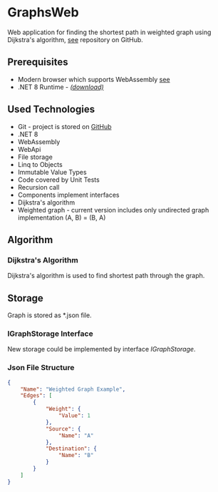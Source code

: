 # GraphsWeb

Web application for finding the shortest path in weighted graph using Dijkstra's algorithm, [see](https://github.com/JiriHotovec/GraphsWeb) repository on GitHub.

## Prerequisites

* Modern browser which supports WebAssembly [see](https://developer.mozilla.org/en-US/docs/WebAssembly#browser_compatibility)
* .NET 8 Runtime - [*(download)*](https://dotnet.microsoft.com/en-us/download/dotnet/thank-you/runtime-aspnetcore-8.0.0-windows-hosting-bundle-installer)

## Used Technologies

* Git - project is stored on [GitHub](https://github.com/JiriHotovec/GraphsWeb)
* .NET 8
* WebAssembly
* WebApi
* File storage
* Linq to Objects
* Immutable Value Types
* Code covered by Unit Tests
* Recursion call
* Components implement interfaces
* Dijkstra's algorithm
* Weighted graph - current version includes only undirected graph implementation (A, B) = (B, A)

## Algorithm

### Dijkstra's Algorithm

Dijkstra's algorithm is used to find shortest path through the graph.

## Storage

Graph is stored as *.json file.

### IGraphStorage Interface

New storage could be implemented by interface *IGraphStorage*.

### Json File Structure

```json
{
    "Name": "Weighted Graph Example",
    "Edges": [
        {
            "Weight": {
                "Value": 1
            },
            "Source": {
                "Name": "A"
            },
            "Destination": {
                "Name": "B"
            }
        }
    ]
}
```